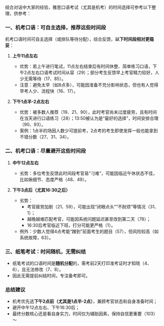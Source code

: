 结合对话中大家的经验，雅思口语考试（尤其是机考）的时间选择可参考以下整理，供参考：


### **一、机考口语：可自主选择，推荐这些时间段**
机考口语时间可自主选择（或排队等待分配），综合反馈，**以下时间段相对更稳妥**：

1. **上午11点左右**  
   - 优势：若上午进行笔试，11点左右结束后有时间休整、简单练习口语，下午2点左右口语考试时间从容（29）；部分考生反馈早上考官精力较好，人少无需等待（17、85）。  
   - 注意：避免太早（如8点多），可能因准备不充分影响状态，但也有人觉得早考人少、流程快（16、17）。

2. **下午1点半-2点左右**  
   - 优势：被多数人推荐（19、21、90），此时考官尚未过度疲劳，且有时间在当天进行口语练习（28）；13:50被认为是“最好的选择”，时间安排合理（90、93）。  
   - 案例：1点半的场因人数少可提前考，2点考的考生即使发挥一般也能拿到不错分数（27、31、34）。


### **二、机考口语：尽量避开这些时间段**
1. **中午12点左右**  
   - 劣势：多位考生反馈此时间段考官易“刁难”，可能因临近午休状态不佳，比如揪细节、态度严格（48、49）。

2. **下午3点后（尤其16:30之后）**  
   - 劣势：  
     - 考官疲劳加剧（21、59），可能出现“闭眼点头”“不耐烦”等情况（31、1）；  
     - 越晚越难匹配考官，可能因系统问题延迟甚至改到第二天（78）；  
     - 16:30后考官临近下班，打分可能更严格（1）。  
   - 例外：少数人觉得4点考能“蹭到”前面考生的题目（57），但风险较高（如系统故障，63）。


### **三、纸笔考试：时间随机，无需纠结**
- 纸笔考试的口语时间是**随机分配**的，需考前2天打印准考证时才知晓（4、6），且无法修改（7、8）。  
- 因此无需提前纠结时间，专注备考即可。


### **总结建议**
- 机考优先选**下午2点前（尤其是1点半-2点）**，兼顾考官状态和自身准备时间；  
- 避开中午12点左右、下午16:30后；  
- 最终分数核心还是看自身实力，时间仅为辅助因素，保持自信更重要（103）～